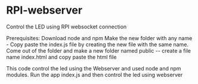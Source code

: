 # RPI-webserver
Control the LED using RPI websocket connection

Prerequisites: Download node and npm
Make the new folder with any name - Copy paste the index.js file by creating the new file with the same name.
Come out of the folder and make a new folder named public -- create a file name index.html and copy paste the html file 

This code control the led using the Webserver and used node and npm modules.
Run the app index.js and then control the led using webserver
